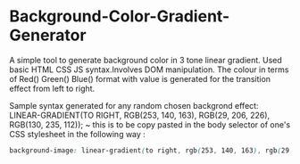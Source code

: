 # Background-Color-Gradient-Generator
A simple tool to generate background color in 3 tone linear gradient. Used basic HTML CSS JS syntax.Involves DOM manipulation. The colour in terms of Red() Green() Blue() format with value is generated for the transition effect from left to right. 

Sample syntax generated for any random chosen backgrond effect: LINEAR-GRADIENT(TO RIGHT, RGB(253, 140, 163), RGB(29, 206, 226), RGB(130, 235, 112)); ~ this is to be copy pasted in the body selector of one's CSS stylesheet in the following way :

 ```css 
 background-image: linear-gradient(to right, rgb(253, 140, 163), rgb(29, 206, 226), rgb(130,0235,112)); 
 ```

